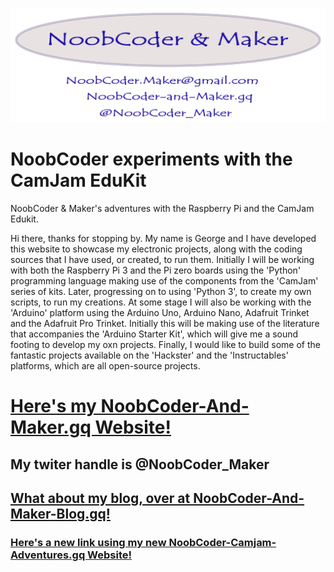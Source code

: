 ![My Logo](/images/small_logo.png)

# NoobCoder experiments with the CamJam EduKit
NoobCoder &amp; Maker's adventures with the Raspberry Pi and the CamJam Edukit.

  Hi there, thanks for stopping by.
My name is George and I have developed this website to showcase my electronic projects, along with the coding sources that I have used, or created, to run them. Initially I will be working with both the Raspberry Pi 3 and the Pi zero boards using the 'Python' programming language making use of the components from the 'CamJam' series of kits. Later, progressing on to using 'Python 3', to create my own scripts, to run my creations. At some stage I will also be working with the 'Arduino' platform using the Arduino Uno, Arduino Nano, Adafruit Trinket and the Adafruit Pro Trinket. Initially this will be making use of the literature that accompanies the 'Arduino Starter Kit', which will give me a sound footing to develop my oxn projects. Finally, I would like to build some of the fantastic projects available on the 'Hackster' and the 'Instructables' platforms, which are all open-source projects.

# [Here's my NoobCoder-And-Maker.gq Website!](http://noobcoder-and-maker.gq)


## My twiter handle is @NoobCoder_Maker

## [What about my blog, over at NoobCoder-And-Maker-Blog.gq!](http://noobcoder-and-maker-blog.gq)

### [Here's a new link using my new NoobCoder-Camjam-Adventures.gq Website!](http://noobcoder-camjam-adventures.gq)
